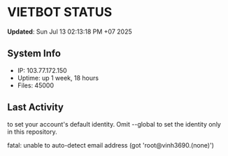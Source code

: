 # VIETBOT STATUS
**Updated**: Sun Jul 13 02:13:18 PM +07 2025

## System Info
- IP: 103.77.172.150
- Uptime: up 1 week, 18 hours
- Files: 45000

## Last Activity

to set your account's default identity.
Omit --global to set the identity only in this repository.

fatal: unable to auto-detect email address (got 'root@vinh3690.(none)')
